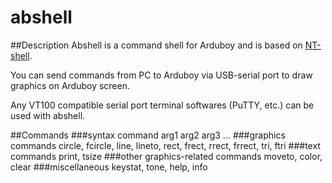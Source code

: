 # abshell
##Description
Abshell is a command shell for Arduboy and is based on [NT-shell](http://www.cubeatsystems.com/ntshell/index.html).

You can send commands from PC to Arduboy via USB-serial port to draw graphics on Arduboy screen.

Any VT100 compatible serial port terminal softwares (PuTTY, etc.) can be used with abshell.

##Commands
###syntax
command arg1 arg2 arg3 ...
###graphics commands
circle, fcircle, line, lineto, rect, frect, rrect, frrect, tri, ftri
###text commands
print, tsize
###other graphics-related commands
moveto, color, clear
###miscellaneous
keystat, tone, help, info

